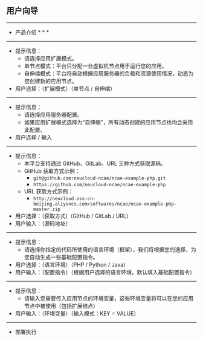 ## 用户向导

---
- 产品介绍
  * 
  * 
  * 

---
- 提示信息：
  * 请选择应用扩展模式。
  * 单节点模式：平台只分配一台虚拟机节点用于运行您的应用。
  * 自伸缩模式：平台将自动根据应用服务器的负载和资源使用情况，动态为您创建新的应用节点。
- 用户选择：（扩展模式）（单节点 / 自伸缩）

---
- 提示信息：
  * 请选择应用服务器配置。
  * 如果应用扩展模式选择为“自伸缩”，所有动态创建的应用节点也均会采用此配置。
- 用户选择 / 输入

---
- 提示信息：
  * 本平台支持通过 GitHub、GitLab、URL 三种方式获取源码。
  * GitHub 获取方式示例：
    - `git@github.com:neucloud-ncae/ncae-example-php.git`
    - `https://github.com/neucloud-ncae/ncae-example-php`
  * URL 获取方式示例：
    - `http://neucloud.oss-cn-beijing.aliyuncs.com/softwares/ncae/ncae-example-php-master.zip`
- 用户选择：（获取方式)（GitHub / GitLab / URL）
- 用户输入：（源码地址）

---
- 提示信息：
  * 请选择你指定的代码所使用的语言环境（框架），我们将根据您的选择，为您自动生成一些基础配置指令。
- 用户选择：（语言环境）（PHP / Python / Java）
- 用户输入：（配置指令）（根据用户选择的语言环境，默认填入基础配置指令）

---
- 提示信息：
  * 请输入您需要传入应用节点的环境变量，这些环境变量将可以在您的应用节点中被使用（包括扩展结点）
- 用户输入：（环境变量）（输入模式：KEY = VALUE）

---
- 部署执行

